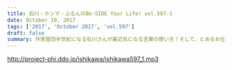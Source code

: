 ```yaml
---
title: 石川・ホンマ・ぶるんのBe-SIDE Your Life! vol.597-1
date: October 10, 2017
tags: ['2017', 'October 2017', 'vol.597']
draft: false
summary: 作家歴四半世紀になる石川さんが最近気になる言葉の使い方！そして、とあるお仕事でいろいろたまっているようです…MIURA
---
```


http://project-phi.ddo.jp/ishikawa/ishikawa597_1.mp3